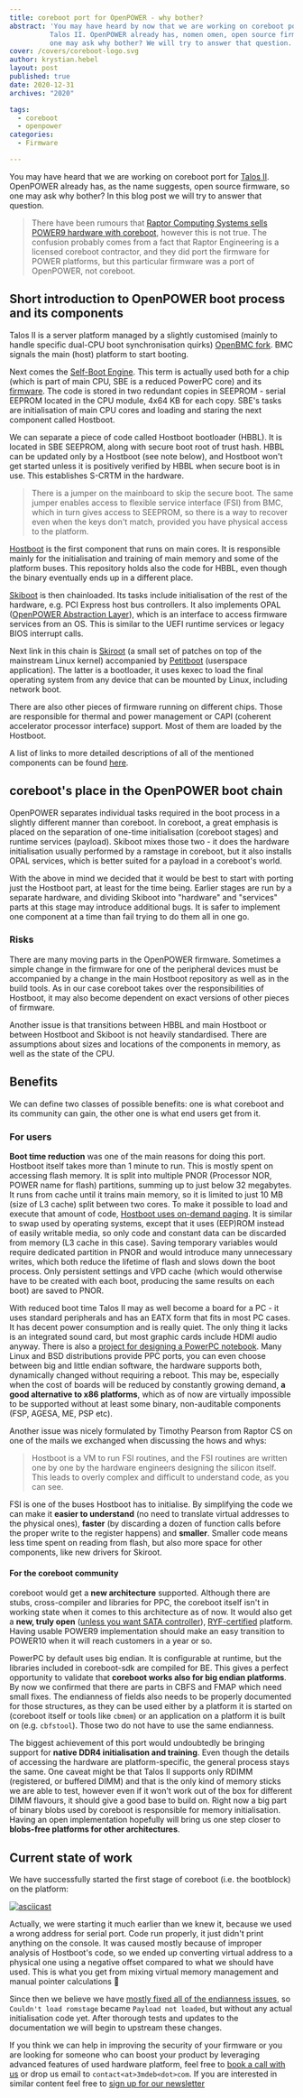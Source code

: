 ```yaml
---
title: coreboot port for OpenPOWER - why bother?
abstract: 'You may have heard by now that we are working on coreboot port for
          Talos II. OpenPOWER already has, nomen omen, open source firmware, so
          one may ask why bother? We will try to answer that question.'
cover: /covers/coreboot-logo.svg
author: krystian.hebel
layout: post
published: true
date: 2020-12-31
archives: "2020"

tags:
  - coreboot
  - openpower
categories:
  - Firmware

---
```


You may have heard that we are working on coreboot port for
[Talos II](https://raptorcs.com/TALOSII/). OpenPOWER already has, as the name
suggests, open source firmware, so one may ask why bother? In this blog post we
will try to answer that question.

> There have been rumours that
> [Raptor Computing Systems sells POWER9 hardware with coreboot](https://twitter.com/rozendantz/status/1336113596837720065/retweets/with_comments),
> however this is not true. The confusion probably comes from a fact that Raptor
> Engineering is a licensed coreboot contractor, and they did port the firmware
> for POWER platforms, but this particular firmware was a port of OpenPOWER, not
> coreboot.

## Short introduction to OpenPOWER boot process and its components

Talos II is a server platform managed by a slightly customised (mainly to handle
specific dual-CPU boot synchronisation quirks)
[OpenBMC fork](https://git.raptorcs.com/git/talos-openbmc/). BMC signals the
main (host) platform to start booting.

Next comes the
[Self-Boot Engine](https://wiki.raptorcs.com/wiki/Self-Boot_Engine). This term
is actually used both for a chip (which is part of main CPU, SBE is a reduced
PowerPC core) and its [firmware](https://git.raptorcs.com/git/talos-sbe/). The
code is stored in two redundant copies in SEEPROM - serial EEPROM located in the
CPU module, 4x64 KB for each copy. SBE's tasks are initialisation of main CPU
cores and loading and staring the next component called Hostboot.

We can separate a piece of code called Hostboot bootloader (HBBL). It is located
in SBE SEEPROM, along with secure boot root of trust hash. HBBL can be updated
only by a Hostboot (see note below), and Hostboot won't get started unless it is
positively verified by HBBL when secure boot is in use. This establishes S-CRTM
in the hardware.

> There is a jumper on the mainboard to skip the secure boot. The same jumper
> enables access to flexible service interface (FSI) from BMC, which in turn
> gives access to SEEPROM, so there is a way to recover even when the keys don't
> match, provided you have physical access to the platform.

[Hostboot](https://git.raptorcs.com/git/talos-hostboot/) is the first component
that runs on main cores. It is responsible mainly for the initialisation and
training of main memory and some of the platform buses. This repository holds
also the code for HBBL, even though the binary eventually ends up in a different
place.

[Skiboot](https://git.raptorcs.com/git/talos-skiboot/) is then chainloaded. Its
tasks include initialisation of the rest of the hardware, e.g. PCI Express host
bus controllers. It also implements OPAL
([OpenPOWER Abstraction Layer](https://open-power.github.io/skiboot/doc/opal-spec.html#what-is-opal)),
which is an interface to access firmware services from an OS. This is similar to
the UEFI runtime services or legacy BIOS interrupt calls.

Next link in this chain is [Skiroot](https://github.com/open-power/linux) (a
small set of patches on top of the mainstream Linux kernel) accompanied by
[Petitboot](https://git.raptorcs.com/git/talos-petitboot/) (userspace
application). The latter is a bootloader, it uses kexec to load the final
operating system from any device that can be mounted by Linux, including network
boot.

There are also other pieces of firmware running on different chips. Those are
responsible for thermal and power management or CAPI (coherent accelerator
processor interface) support. Most of them are loaded by the Hostboot.

A list of links to more detailed descriptions of all of the mentioned components
can be found [here](https://wiki.raptorcs.com/wiki/OpenPOWER_Firmware).

## coreboot's place in the OpenPOWER boot chain

OpenPOWER separates individual tasks required in the boot process in a slightly
different manner than coreboot. In coreboot, a great emphasis is placed on the
separation of one-time initialisation (coreboot stages) and runtime services
(payload). Skiboot mixes those two - it does the hardware initialisation usually
performed by a ramstage in coreboot, but it also installs OPAL services, which
is better suited for a payload in a coreboot's world.

With the above in mind we decided that it would be best to start with porting
just the Hostboot part, at least for the time being. Earlier stages are run by a
separate hardware, and dividing Skiboot into "hardware" and "services" parts at
this stage may introduce additional bugs. It is safer to implement one component
at a time than fail trying to do them all in one go.

### Risks

There are many moving parts in the OpenPOWER firmware. Sometimes a simple change
in the firmware for one of the peripheral devices must be accompanied by a
change in the main Hostboot repository as well as in the build tools. As in our
case coreboot takes over the responsibilities of Hostboot, it may also become
dependent on exact versions of other pieces of firmware.

Another issue is that transitions between HBBL and main Hostboot or between
Hostboot and Skiboot is not heavily standardised. There are assumptions about
sizes and locations of the components in memory, as well as the state of the
CPU.

## Benefits

We can define two classes of possible benefits: one is what coreboot and its
community can gain, the other one is what end users get from it.

### For users

**Boot time reduction** was one of the main reasons for doing this port.
Hostboot itself takes more than 1 minute to run. This is mostly spent on
accessing flash memory. It is split into multiple PNOR (Processor NOR, POWER
name for flash) partitions, summing up to just below 32 megabytes. It runs from
cache until it trains main memory, so it is limited to just 10 MB (size of L3
cache) split between two cores. To make it possible to load and execute that
amount of code,
[Hostboot uses on-demand paging](https://youtu.be/fTLsS_QZ8us?t=1559). It is
similar to swap used by operating systems, except that it uses (EEP)ROM instead
of easily writable media, so only code and constant data can be discarded from
memory (L3 cache in this case). Saving temporary variables would require
dedicated partition in PNOR and would introduce many unnecessary writes, which
both reduce the lifetime of flash and slows down the boot process. Only
persistent settings and VPD cache (which would otherwise have to be created with
each boot, producing the same results on each boot) are saved to PNOR.

With reduced boot time Talos II may as well become a board for a PC - it uses
standard peripherals and has an EATX form that fits in most PC cases. It has
decent power consumption and is really quiet. The only thing it lacks is an
integrated sound card, but most graphic cards include HDMI audio anyway. There
is also a
[project for designing a PowerPC notebook](https://www.powerpc-notebook.org/en/).
Many Linux and BSD distributions provide PPC ports, you can even choose between
big and little endian software, the hardware supports both, dynamically changed
without requiring a reboot. This may be, especially when the cost of boards will
be reduced by constantly growing demand, **a good alternative to x86
platforms**, which as of now are virtually impossible to be supported without at
least some binary, non-auditable components (FSP, AGESA, ME, PSP etc).

Another issue was nicely formulated by Timothy Pearson from Raptor CS on one of
the mails we exchanged when discussing the hows and whys:

> Hostboot is a VM to run FSI routines, and the FSI routines are written one by
> one by the hardware engineers designing the silicon itself. This leads to
> overly complex and difficult to understand code, as you can see.

FSI is one of the buses Hostboot has to initialise. By simplifying the code we
can make it **easier to understand** (no need to translate virtual addresses to
the physical ones), **faster** (by discarding a dozen of function calls before
the proper write to the register happens) and **smaller**. Smaller code means
less time spent on reading from flash, but also more space for other components,
like new drivers for Skiroot.

#### For the coreboot community

coreboot would get a **new architecture** supported. Although there are stubs,
cross-compiler and libraries for PPC, the coreboot itself isn't in working state
when it comes to this architecture as of now. It would also get a **new, truly
open**
([unless you want SATA controller](https://wiki.raptorcs.com/wiki/PM8068)),
[RYF-certified](https://www.fsf.org/news/talos-ii-mainboard-and-talos-ii-lite-mainboard-now-fsf-certified-to-respect-your-freedom)
platform. Having usable POWER9 implementation should make an easy transition to
POWER10 when it will reach customers in a year or so.

PowerPC by default uses big endian. It is configurable at runtime, but the
libraries included in coreboot-sdk are compiled for BE. This gives a perfect
opportunity to validate that **coreboot works also for big endian platforms**.
By now we confirmed that there are parts in CBFS and FMAP which need small
fixes. The endianness of fields also needs to be properly documented for those
structures, as they can be used either by a platform it is started on (coreboot
itself or tools like `cbmem`) or an application on a platform it is built on
(e.g. `cbfstool`). Those two do not have to use the same endianness.

The biggest achievement of this port would undoubtedly be bringing support for
**native DDR4 initialisation and training**. Even though the details of
accessing the hardware are platform-specific, the general process stays the
same. One caveat might be that Talos II supports only RDIMM (registered, or
buffered DIMM) and that is the only kind of memory sticks we are able to test,
however even if it won't work out of the box for different DIMM flavours, it
should give a good base to build on. Right now a big part of binary blobs used
by coreboot is responsible for memory initialisation. Having an open
implementation hopefully will bring us one step closer to **blobs-free platforms
for other architectures**.

## Current state of work

We have successfully started the first stage of coreboot (i.e. the bootblock) on
the platform:

[![asciicast](https://asciinema.org/a/JQ1MaBSzGN1L1JcbgTX3G3kt6.svg)](https://asciinema.org/a/JQ1MaBSzGN1L1JcbgTX3G3kt6?speed=1)

Actually, we were starting it much earlier than we knew it, because we used a
wrong address for serial port. Code run properly, it just didn't print anything
on the console. It was caused mostly because of improper analysis of Hostboot's
code, so we ended up converting virtual address to a physical one using a
negative offset compared to what we should have used. This is what you get from
mixing virtual memory management and manual pointer calculations 🙂️

Since then we believe we have
[mostly fixed all of the endianness issues](https://github.com/3mdeb/coreboot/tree/talos_2_support),
so `Couldn't load romstage` became `Payload not loaded`, but without any actual
initialisation code yet. After thorough tests and updates to the documentation
we will begin to upstream these changes.

If you think we can help in improving the security of your firmware or you are
looking for someone who can boost your product by leveraging advanced features
of used hardware platform, feel free to
[book a call with us](https://calendly.com/3mdeb/consulting-remote-meeting) or
drop us email to `contact<at>3mdeb<dot>com`. If you are interested in similar
content feel free to [sign up for our newsletter](https://newsletter.3mdeb.com/subscription/PW6XnCeK6)
